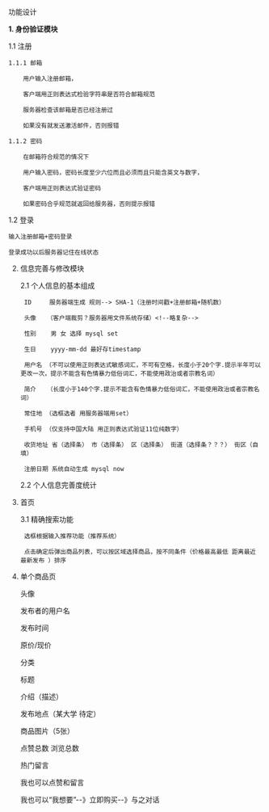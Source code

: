 功能设计

**1. 身份验证模块**

1.1 注册

    1.1.1 邮箱
    
        用户输入注册邮箱，
        
        客户端用正则表达式检验字符串是否符合邮箱规范
        
        服务器检查该邮箱是否已经注册过
        
        如果没有就发送激活邮件，否则报错
        
    1.1.2 密码
    
        在邮箱符合规范的情况下
    
        用户输入密码，密码长度至少六位而且必须而且只能含英文与数字，
        
        客户端用正则表达式验证密码

        如果密码合乎规范就返回给服务器，否则提示报错
        
1.2 登录
    
    输入注册邮箱+密码登录
    
    登录成功以后服务器记住在线状态

    
2. 信息完善与修改模块

    2.1 个人信息的基本组成
    
        ID     服务器端生成 规则--> SHA-1（注册时间戳+注册邮箱+随机数）
    
        头像   （客户端裁剪？服务器用文件系统存储）<!--略复杂-->
        
        性别    男 女 选择 mysql set
        
        生日    yyyy-mm-dd 最好存timestamp
    
        用户名 （不可以使用正则表达式敏感词汇，不可有空格，长度小于20个字.提示半年可以更改一次，提示不能含有色情暴力低俗词汇，不能使用政治或者宗教名词）
    
        简介   （长度小于140个字.提示不能含有色情暴力低俗词汇，不能使用政治或者宗教名词）
    
        常住地 （选框选者 用服务器端用set）
    
        手机号 （仅支持中国大陆 用正则表达式验证11位纯数字）
    
        收货地址 省（选择条） 市（选择条） 区（选择条） 街道（选择条？？？） 街区（自填）
    
        注册日期 系统自动生成 mysql now
        
     2.2 个人信息完善度统计
     
3. 首页

    3.1 精确搜索功能
        
        选框根据输入推荐功能（推荐系统）
        
        点击确定后弹出商品列表，可以按区域选择商品，按不同条件（价格最高最低 距离最近 最新发布 ）排序
        

4. 单个商品页

    头像
    
    发布者的用户名
    
    发布时间
    
    原价/现价
    
    分类
    
    标题
    
    介绍（描述）
    
    发布地点（某大学 待定）
    
    商品图片（5张）

    点赞总数 浏览总数
    
    热门留言
    
    我也可以点赞和留言
    
    我也可以“我想要”--》立即购买--》与之对话
    